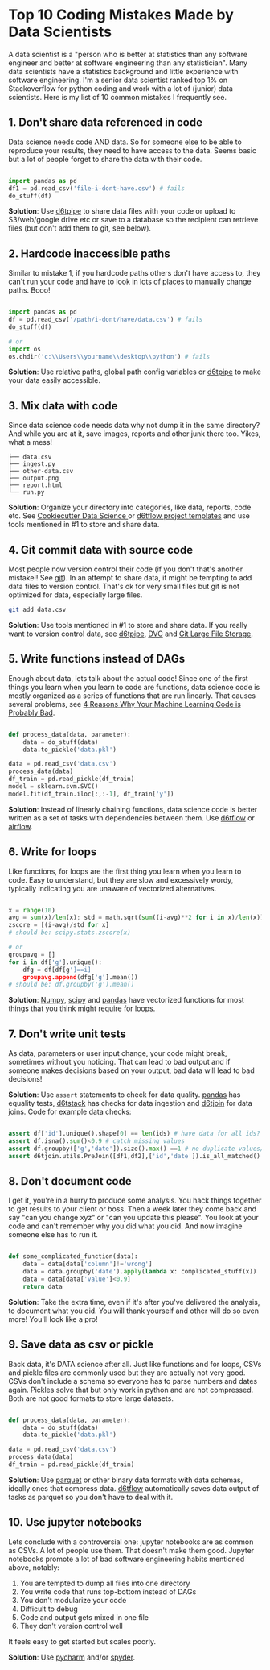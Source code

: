 # Top 10 Coding Mistakes Made by Data Scientists

A data scientist is a "person who is better at statistics than any software engineer and better at software engineering than any statistician". Many data scientists have a statistics background and little experience with software engineering. I'm a senior data scientist ranked top 1% on Stackoverflow for python coding and work with a lot of (junior) data scientists. Here is my list of 10 common mistakes I frequently see.

## 1. Don't share data referenced in code

Data science needs code AND data. So for someone else to be able to reproduce your results, they need to have access to the data. Seems basic but a lot of people forget to share the data with their code.

```python

import pandas as pd
df1 = pd.read_csv('file-i-dont-have.csv') # fails
do_stuff(df)

```

**Solution**: Use [d6tpipe](https://github.com/d6t/d6tpipe) to share data files with your code or upload to S3/web/google drive etc or save to a database so the recipient can retrieve files (but don't add them to git, see below).

## 2. Hardcode inaccessible paths

Similar to mistake 1, if you hardcode paths others don't have access to, they can't run your code and have to look in lots of places to manually change paths. Booo!

```python

import pandas as pd
df = pd.read_csv('/path/i-dont/have/data.csv') # fails
do_stuff(df)

# or 
import os
os.chdir('c:\\Users\\yourname\\desktop\\python') # fails

```

**Solution**: Use relative paths, global path config variables or [d6tpipe](https://github.com/d6t/d6tpipe) to make your data easily accessible.

## 3. Mix data with code

Since data science code needs data why not dump it in the same directory? And while you are at it, save images, reports and other junk there too. Yikes, what a mess!

```
├── data.csv
├── ingest.py
├── other-data.csv
├── output.png
├── report.html
└── run.py
```

**Solution**: Organize your directory into categories, like data, reports, code etc. See [Cookiecutter Data Science
](https://drivendata.github.io/cookiecutter-data-science/#directory-structure) or [d6tflow project templates](https://github.com/d6t/d6tflow-template) and use tools mentioned in #1 to store and share data.

## 4. Git commit data with source code

Most people now version control their code (if you don't that's another mistake!! See [git](https://git-scm.com/)). In an attempt to share data, it might be tempting to add data files to version control. That's ok for very small files but git is not optimized for data, especially large files.

```bash
git add data.csv
```

**Solution**:  Use tools mentioned in #1 to store and share data. If you really want to version control data, see [d6tpipe](https://github.com/d6t/d6tpipe), [DVC](https://dvc.org/) and [Git Large File Storage](https://git-lfs.github.com/).

## 5. Write functions instead of DAGs

Enough about data, lets talk about the actual code! Since one of the first things you learn when you learn to code are functions, data science code is mostly organized as a series of functions that are run linearly. That causes several problems, see [4 Reasons Why Your Machine Learning Code is Probably Bad](https://github.com/d6t/d6t-python/blob/master/blogs/reasons-why-bad-ml-code.rst). 

```python

def process_data(data, parameter):
    data = do_stuff(data)
    data.to_pickle('data.pkl')

data = pd.read_csv('data.csv')
process_data(data)
df_train = pd.read_pickle(df_train)
model = sklearn.svm.SVC()
model.fit(df_train.iloc[:,:-1], df_train['y'])

```

**Solution**: Instead of linearly chaining functions, data science code is better written as a set of tasks with dependencies between them. Use [d6tflow](https://github.com/d6t/d6tflow) or [airflow](https://airflow.apache.org/).

## 6. Write for loops

Like functions, for loops are the first thing you learn when you learn to code. Easy to understand, but they are slow and excessively wordy, typically indicating you are unaware of vectorized alternatives. 

```python

x = range(10)
avg = sum(x)/len(x); std = math.sqrt(sum((i-avg)**2 for i in x)/len(x));
zscore = [(i-avg)/std for x]
# should be: scipy.stats.zscore(x)

# or
groupavg = []
for i in df['g'].unique():
	dfg = df[df[g']==i]
	groupavg.append(dfg['g'].mean())
# should be: df.groupby('g').mean()

```

**Solution**: [Numpy](http://www.numpy.org/), [scipy](https://www.scipy.org/) and [pandas](https://pandas.pydata.org/) have vectorized functions for most things that you think might require for loops.

## 7. Don't write unit tests

As data, parameters or user input change, your code might break, sometimes without you noticing. That can lead to bad output and if someone makes decisions based on your output, bad data will lead to bad decisions!

**Solution**: Use `assert` statements to check for data quality. [pandas](https://pandas.pydata.org/pandas-docs/stable/reference/general_utility_functions.html#testing-functions) has equality tests, [d6tstack](https://github.com/d6t/d6tstack) has checks for data ingestion and [d6tjoin](https://github.com/d6t/d6tjoin/blob/master/examples-prejoin.ipynb) for data joins. Code for example data checks:

```python

assert df['id'].unique().shape[0] == len(ids) # have data for all ids?
assert df.isna().sum()<0.9 # catch missing values
assert df.groupby(['g','date']).size().max() ==1 # no duplicate values/date?
assert d6tjoin.utils.PreJoin([df1,df2],['id','date']).is_all_matched() # all ids matched?

```

## 8. Don't document code

I get it, you're in a hurry to produce some analysis. You hack things together to get results to your client or boss. Then a week later they come back and say "can you change xyz" or "can you update this please". You look at your code and can't remember why you did what you did. And now imagine someone else has to run it.

```python

def some_complicated_function(data):
	data = data[data['column']!='wrong']
	data = data.groupby('date').apply(lambda x: complicated_stuff(x))
	data = data[data['value']<0.9]
	return data

```

**Solution**: Take the extra time, even if it's after you've delivered the analysis, to document what you did. You will thank yourself and other will do so even more! You'll look like a pro!

## 9. Save data as csv or pickle

Back data, it's DATA science after all. Just like functions and for loops, CSVs and pickle files are commonly used but they are actually not very good. CSVs don't include a schema so everyone has to parse numbers and dates again. Pickles solve that but only work in python and are not compressed. Both are not good formats to store large datasets.

```python

def process_data(data, parameter):
    data = do_stuff(data)
    data.to_pickle('data.pkl')

data = pd.read_csv('data.csv')
process_data(data)
df_train = pd.read_pickle(df_train)

```

**Solution**: Use [parquet](https://github.com/dask/fastparquet) or other binary data formats with data schemas, ideally ones that compress data. [d6tflow](https://github.com/d6t/d6tflow) automatically saves data output of tasks as parquet so you don't have to deal with it.

## 10. Use jupyter notebooks

Lets conclude with a controversial one: jupyter notebooks are as common as CSVs. A lot of people use them. That doesn't make them good. Jupyter notebooks promote a lot of bad software engineering habits mentioned above, notably:

1. You are tempted to dump all files into one directory
2. You write code that runs top-bottom instead of DAGs
3. You don't modularize your code
4. Difficult to debug
5. Code and output gets mixed in one file
6. They don't version control well

It feels easy to get started but scales poorly.

**Solution**: Use [pycharm](https://www.jetbrains.com/pycharm/) and/or [spyder](https://www.spyder-ide.org/).
